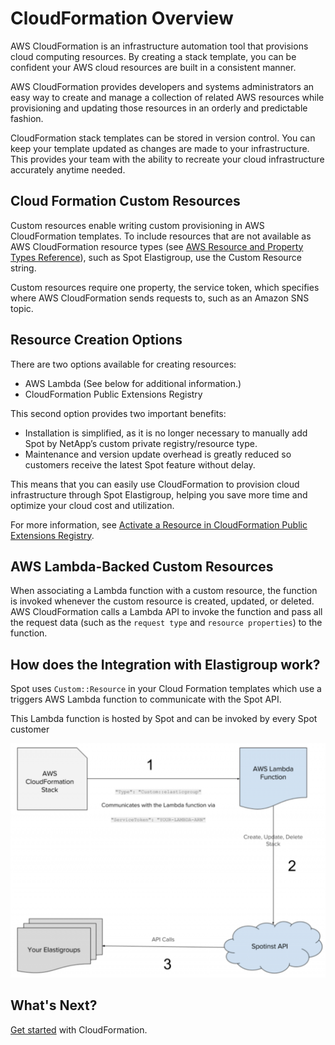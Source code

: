 # CloudFormation Overview

AWS CloudFormation is an infrastructure automation tool that provisions cloud computing resources. By creating a stack template, you can be confident your AWS cloud resources are built in a consistent manner.

AWS CloudFormation provides developers and systems administrators an easy way to create and manage a collection of related AWS resources while provisioning and updating those resources in an orderly and predictable fashion.

CloudFormation stack templates can be stored in version control. You can keep your template updated as changes are made to your infrastructure. This provides your team with the ability to recreate your cloud infrastructure accurately anytime needed.

## Cloud Formation Custom Resources

Custom resources enable writing custom provisioning in AWS CloudFormation templates. To include resources that are not available as AWS CloudFormation resource types (see [AWS Resource and Property Types Reference](https://docs.aws.amazon.com/AWSCloudFormation/latest/UserGuide/aws-template-resource-type-ref.html)), such as Spot Elastigroup, use the Custom Resource string.

Custom resources require one property, the service token, which specifies where AWS CloudFormation sends requests to, such as an Amazon SNS topic.

## Resource Creation Options

There are two options available for creating resources:
- AWS Lambda (See below for additional information.)
- CloudFormation Public Extensions Registry

This second option provides two important benefits:
- Installation is simplified, as it is no longer necessary to manually add Spot by NetApp’s custom private registry/resource type.
- Maintenance and version update overhead is greatly reduced so customers receive the latest Spot feature without delay.

This means that you can easily use CloudFormation to provision cloud infrastructure through Spot Elastigroup, helping you save more time and optimize your cloud cost and utilization.

For more information, see [Activate a Resource in CloudFormation Public Extensions Registry](tools-and-provisioning/cloudformation/activate-a-resource-in-publick-extensions-registry).

## AWS Lambda-Backed Custom Resources

When associating a Lambda function with a custom resource, the function is invoked whenever the custom resource is created, updated, or deleted. AWS CloudFormation calls a Lambda API to invoke the function and pass all the request data (such as the `request type` and `resource properties`) to the function.

## How does the Integration with Elastigroup work?

Spot uses `Custom::Resource` in your Cloud Formation templates which use a triggers AWS Lambda function to communicate with the Spot API.

This Lambda function is hosted by Spot and can be invoked by every Spot customer

<img src="/tools-and-provisioning/_media/AWS-lambda-function.png" />

## What's Next?

[Get started](tools-and-provisioning/cloudformation/getting-started/) with CloudFormation.
